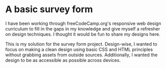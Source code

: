 # A basic survey form
I have been working through freeCodeCamp.org's responsive web design curriculum to fill in the gaps in my knowledge and give myself a refresher on design techniques. I thought it would be fun to share my designs here. 

This is my solution for the survey form project. Design-wise, I wanted to focus on making a clean design using basic CSS and HTML principles without grabbing assets from outside sources. Additionally, I wanted the design to be as accessible as possible across devices.
